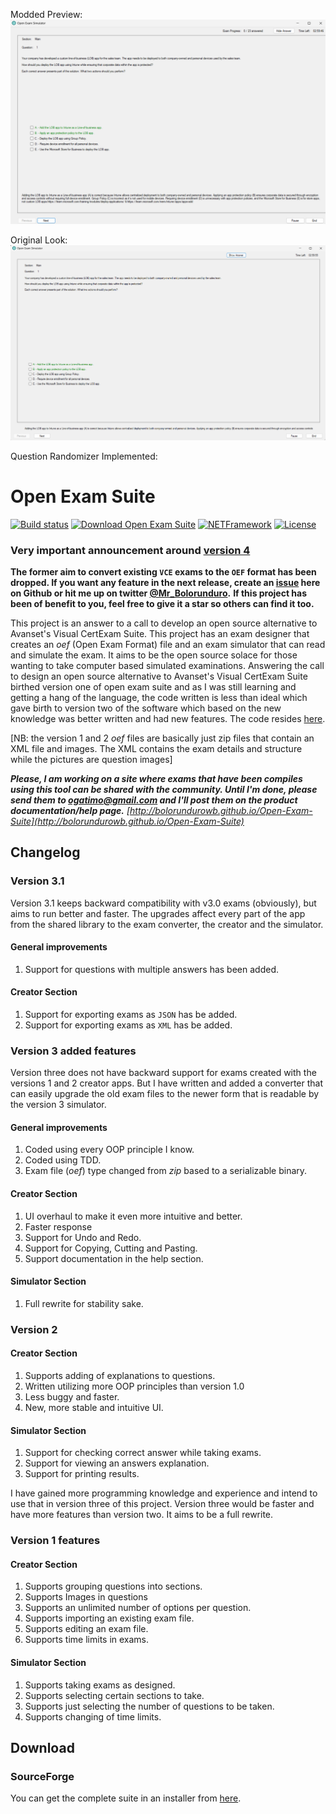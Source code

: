 Modded Preview:
![alt text](https://github.com/daveuat/Open-Exam-Suite-mod/blob/master/src/image.png)

Original Look:
![alt text](https://github.com/daveuat/Open-Exam-Suite-mod/blob/master/src/image-original-look.png)

Question Randomizer Implemented:
<p><![alt text](https://github.com/daveuat/Open-Exam-Suite-mod/blob/master/src/randomizer.png)</p>







# Open Exam Suite
[![Build status](https://ci.appveyor.com/api/projects/status/ll8d5i7l6f2p9siw?svg=true)](https://ci.appveyor.com/project/BolorunduroWinnerTimothy/open-exam-suite)   [![Download Open Exam Suite](https://img.shields.io/sourceforge/dm/open-exam-suite.svg)](https://sourceforge.net/projects/open-exam-suite/files/latest/download) [![NETFramework](https://img.shields.io/badge/.net-4.0-0066b6.svg)](https://www.microsoft.com/en-us/download/details.aspx?id=17851) [![License](https://img.shields.io/badge/license-GPLv3-orange.svg)]()

### Very important announcement around [version 4](https://github.com/bolorundurowb/Open-Exam-Suite/issues/97)

__The former aim to convert existing `VCE` exams to the `OEF` format has been dropped. If you want any feature in the next release, create an [issue](https://github.com/bolorundurowb/Open-Exam-Suite/issues) here on Github or hit me up on twitter [@Mr_Bolorunduro](https://twitter.com/Mr_Bolorunduro).__ **If this project has been of benefit to you, feel free to give it a star so others can find it too.**

This project is an answer to a call to develop an open source alternative to Avanset's Visual CertExam Suite. This project has an exam designer that creates an *oef* (Open Exam Format) file and an exam simulator that can read and simulate the exam. It aims to be the open source solace for those wanting to take computer based simulated examinations.
Answering the call to design an open source alternative to Avanset's Visual CertExam Suite birthed version one of open exam suite and as I was still learning and getting a hang of the language, the code written is less than ideal which gave birth to version two of the software which based on the new knowledge was better written and had new features. The code resides [here](https://github.com/bolorundurowb/Open-Exam-Suite/tree/version2).

[NB: the version 1 and 2 *oef* files are basically just zip files that contain an XML file and images. The XML contains the exam details and structure while the pictures are question images]

***Please, I am working on a site where exams that have been compiles using this tool can be shared with the community. Until I'm done, please send them to ogatimo@gmail.com and I'll post them on the product documentation/help page.*** *[http://bolorundurowb.github.io/Open-Exam-Suite](http://bolorundurowb.github.io/Open-Exam-Suite)*


## Changelog

### Version 3.1 
Version 3.1 keeps backward compatibility with v3.0 exams (obviously), but aims to run better and faster. The upgrades affect every part of the app from the shared library to the exam converter, the creator and the simulator.

#### General improvements
1. Support for questions with multiple answers has been added.

#### Creator Section
1. Support for exporting exams as `JSON` has be added.
2. Support for exporting exams as `XML` has be added.


### Version 3 added features
Version three does not have backward support for exams created with the versions 1 and 2 creator apps. But I have written and added a converter that can easily upgrade the old exam files to the newer form that is readable by the version 3 simulator.
#### General improvements
1. Coded using every OOP principle I know.
2. Coded using TDD.
3. Exam file (*oef*) type changed from *zip* based to a serializable binary.

#### Creator Section
1. UI overhaul to make it even more intuitive and better.
2. Faster response
3. Support for Undo and Redo.
4. Support for Copying, Cutting and Pasting.
5. Support documentation in the help section.

#### Simulator Section
1. Full rewrite for stability sake.


### Version 2 
#### Creator Section
1. Supports adding of explanations to questions.
2. Written utilizing more OOP principles than version 1.0
3. Less buggy and faster.
4. New, more stable and intuitive UI.

#### Simulator Section
1. Support for checking correct answer while taking exams.
2. Support for viewing an answers explanation.
3. Support for printing results.

I have gained more programming knowledge and experience and intend to use that in version three of this project. Version three would be faster and have more features than version two. It aims to be a full rewrite.


### Version 1 features
#### Creator Section
1. Supports grouping questions into sections.
2. Supports Images in questions
3. Supports an unlimited number of options per question.
4. Supports importing an existing exam file.
5. Supports editing an exam file.
6. Supports time limits in exams.

#### Simulator Section
1. Supports taking exams as designed.
2. Supports selecting certain sections to take.
3. Supports just selecting the number of questions to be taken.
4. Supports changing of time limits.


## Download
### SourceForge
You can get the complete suite in an installer from [here](https://sourceforge.net/projects/open-exam-suite).
